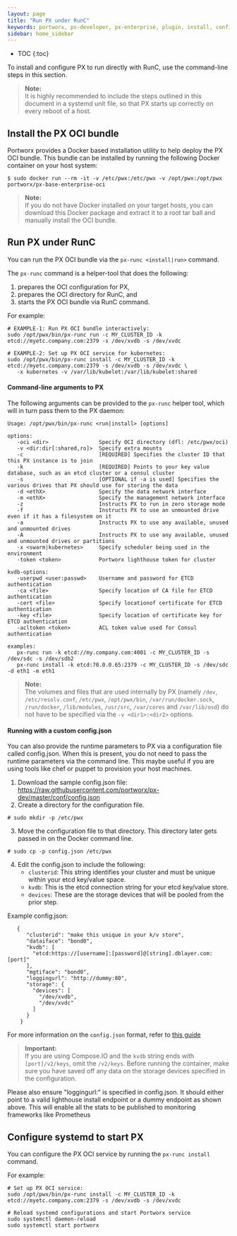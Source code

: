 ```yaml
---
layout: page
title: "Run PX under RunC"
keywords: portworx, px-developer, px-enterprise, plugin, install, configure, container, storage, runc, oci
sidebar: home_sidebar
---
```


* TOC
{:toc}

To install and configure PX to run directly with RunC, use the command-line steps in this section.

>**Note:**<br/>It is highly recommended to include the steps outlined in this document in a systemd unit file, so that PX starts up correctly on every reboot of a host.

## Install the PX OCI bundle
Portworx provides a Docker based installation utility to help deploy the PX OCI
bundle.  This bundle can be installed by running the following Docker container
on your host system:

```
$ sudo docker run --rm -it -v /etc/pwx:/etc/pwx -v /opt/pwx:/opt/pwx portworx/px-base-enterprise-oci
```

>**Note:**<br/>If you do not have Docker installed on your target hosts, you can download this Docker package and extract it to a root tar ball and manually install the OCI bundle.

## Run PX under RunC

You can run the PX OCI bundle via the `px-runc <install|run>` command.

The `px-runc` command is a helper-tool that does the following:

1. prepares the OCI configuration for PX,
2. prepares the OCI directory for RunC, and
3. starts the PX OCI bundle via RunC command.

For example:
```
# EXAMPLE-1: Run PX OCI bundle interactively:
sudo /opt/pwx/bin/px-runc run -c MY_CLUSTER_ID -k etcd://myetc.company.com:2379 -s /dev/xvdb -s /dev/xvdc

# EXAMPLE-2: Set up PX OCI service for kubernetes:
sudo /opt/pwx/bin/px-runc install -c MY_CLUSTER_ID -k etcd://myetc.company.com:2379 -s /dev/xvdb -s /dev/xvdc \
   -x kubernetes -v /var/lib/kubelet:/var/lib/kubelet:shared
```

#### Command-line arguments to PX <a id="command-line-args-daemon"></a>

The following arguments can be provided to the `px-runc` helper tool, which will in turn pass them to the PX daemon:

```
Usage: /opt/pwx/bin/px-runc <run|install> [options]

options:
   -oci <dir>                Specify OCI directory (dfl: /etc/pwx/oci)
   -v <dir:dir[:shared,ro]>  Specify extra mounts
   -c                        [REQUIRED] Specifies the cluster ID that this PX instance is to join
   -k                        [REQUIRED] Points to your key value database, such as an etcd cluster or a consul cluster
   -s                        [OPTIONAL if -a is used] Specifies the various drives that PX should use for storing the data
   -d <ethX>                 Specify the data network interface
   -m <ethX>                 Specify the management network interface
   -z                        Instructs PX to run in zero storage mode
   -f                        Instructs PX to use an unmounted drive even if it has a filesystem on it
   -a                        Instructs PX to use any available, unused and unmounted drives
   -A                        Instructs PX to use any available, unused and unmounted drives or partitions
   -x <swarm|kubernetes>     Specify scheduler being used in the environment
   -token <token>            Portworx lighthouse token for cluster

kvdb-options:
   -userpwd <user:passwd>    Username and password for ETCD authentication
   -ca <file>                Specify location of CA file for ETCD authentication
   -cert <file>              Specify locationof certificate for ETCD authentication
   -key <file>               Specify location of certificate key for ETCD authentication
   -acltoken <token>         ACL token value used for Consul authentication

examples:
   px-runc run -k etcd://my.company.com:4001 -c MY_CLUSTER_ID -s /dev/sdc -s /dev/sdb2
   px-runc install -k etcd:70.0.0.65:2379 -c MY_CLUSTER_ID -s /dev/sdc -d eth1 -m eth1
```

>**Note:**<br/>The volumes and files that are used internally by PX (namely `/dev`, `/etc/resolv.conf`, `/etc/pwx`, `/opt/pwx/bin`, `/var/run/docker.sock`, `/run/docker`, `/lib/modules`, `/usr/src`, `/var/cores` and `/var/lib/osd`) do not have to be specified via the `-v <dir1>:<dir2>` options.


#### Running with a custom config.json

You can also provide the runtime parameters to PX via a configuration file called config.json.  When this is present, you do not need to pass the runtime parameters via the command line.  This maybe useful if you are using tools like chef or puppet to provision your host machines.

1. Download the sample config.json file:
https://raw.githubusercontent.com/portworx/px-dev/master/conf/config.json
2. Create a directory for the configuration file.

```
# sudo mkdir -p /etc/pwx
```
   
3. Move the configuration file to that directory. This directory later gets passed in on the Docker command line.

```
# sudo cp -p config.json /etc/pwx
```
   
4. Edit the config.json to include the following:
   * `clusterid`: This string identifies your cluster and must be unique within your etcd key/value space.
   * `kvdb`: This is the etcd connection string for your etcd key/value store.
   * `devices`: These are the storage devices that will be pooled from the prior step.


Example config.json:

```
   {
      "clusterid": "make this unique in your k/v store",
      "dataiface": "bond0",
      "kvdb": [
        "etcd:https://[username]:[password]@[string].dblayer.com:[port]"
      ],
      "mgtiface": "bond0",
      "loggingurl": "http://dummy:80",
      "storage": {
        "devices": [
          "/dev/xvdb",
          "/dev/xvdc"
        ]
      }
    }
```

For more information on the `config.json` format, refer to [this guide](https://docs.portworx.com/control/config-json.html)

>**Important:**<br/>If you are using Compose.IO and the `kvdb` string ends with `[port]/v2/keys`, omit the `/v2/keys`. Before running the container, make sure you have saved off any data on the storage devices specified in the configuration.

Please also ensure "loggingurl:" is specified in config.json. It should either point to a valid lighthouse install endpoint or a dummy endpoint as shown above. This will enable all the stats to be published to monitoring frameworks like Prometheus

## Configure systemd to start PX

You can configure the PX OCI service by running the `px-runc install` command.

For example:

```
# Set up PX OCI service:
sudo /opt/pwx/bin/px-runc install -c MY_CLUSTER_ID -k etcd://myetc.company.com:2379 -s /dev/xvdb -s /dev/xvdc

# Reload systemd configurations and start Portworx service
sudo systemctl daemon-reload
sudo systemctl start portworx
```
